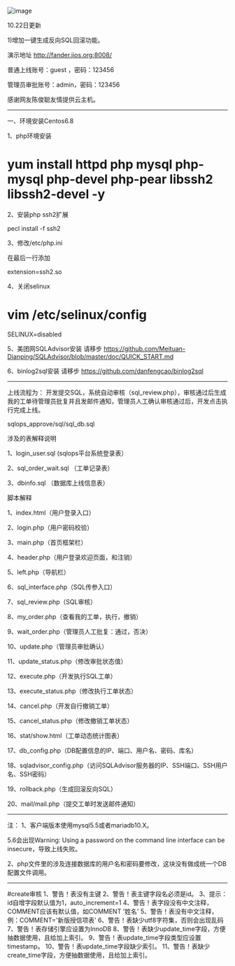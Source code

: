 ![image](https://raw.githubusercontent.com/hcymysql/sqlops/master/sqlops%E6%B5%81%E7%A8%8B.png)

10.22日更新

1)增加一键生成反向SQL回滚功能。

演示地址 http://fander.jios.org:8008/

普通上线账号：guest ，密码：123456

管理员审批账号：admin，密码：123456

感谢网友陈俊聪友情提供云主机。


-----------------------------------------------------
一、环境安装Centos6.8

1、php环境安装

# yum install httpd php mysql php-mysql php-devel php-pear libssh2 libssh2-devel -y

2、安装php ssh2扩展

pecl install -f ssh2

3、修改/etc/php.ini

在最后一行添加

extension=ssh2.so

4、关闭selinux

# vim /etc/selinux/config

SELINUX=disabled

5、美团网SQLAdvisor安装
请移步 https://github.com/Meituan-Dianping/SQLAdvisor/blob/master/doc/QUICK_START.md


6、binlog2sql安装
请移步 https://github.com/danfengcao/binlog2sql

-----------------------------------------------------

上线流程为：
开发提交SQL，系统自动审核（sql_review.php），审核通过后生成我的工单待管理员批复并且发邮件通知，管理员人工确认审核通过后，开发点击执行完成上线。

sqlops_approve/sql/sql_db.sql

涉及的表解释说明

1、login_user.sql  (sqlops平台系统登录表）

2、sql_order_wait.sql  （工单记录表）

3、dbinfo.sql	（数据库上线信息表）


脚本解释

1、index.html（用户登录入口）

2、login.php（用户密码校验）

3、main.php（首页框架栏）

4、header.php（用户登录欢迎页面，和注销）

5、left.php（导航栏）

6、sql_interface.php（SQL传参入口）

7、sql_review.php（SQL审核）

8、my_order.php（查看我的工单，执行，撤销）

9、wait_order.php（管理员人工批复：通过，否决）

10、update.php（管理员审批确认）

11、update_status.php（修改审批状态值）

12、execute.php（开发执行SQL工单）

13、execute_status.php（修改执行工单状态）

14、cancel.php（开发自行撤销工单）

15、cancel_status.php（修改撤销工单状态）

16、stat/show.html（工单动态统计图表）

17、db_config.php（DB配置信息的IP、端口、用户名、密码、库名）

18、sqladvisor_config.php（访问SQLAdvisor服务器的IP、SSH端口、SSH用户名、SSH密码）

19、rollback.php（生成回滚反向SQL）

20、mail/mail.php（提交工单时发送邮件通知）

---------------------
注：
1、客户端版本使用mysql5.5或者mariadb10.X。

5.6会出现Warning: Using a password on the command line interface can be insecure，导致上线失败。

2、php文件里的涉及连接数据库的用户名和密码要修改，这块没有做成统一个DB配置文件调用。

---------------------
#create审核
1、警告！表没有主键
2、警告！表主键字段名必须是id。
3、提示：id自增字段默认值为1，auto_increment=1
4、警告！表字段没有中文注释，COMMENT应该有默认值，如COMMENT '姓名'
5、警告！表没有中文注释，例：COMMENT='新版授信项表'
6、警告！表缺少utf8字符集，否则会出现乱码
7、警告！表存储引擎应设置为InnoDB
8、警告！表缺少update_time字段，方便抽数据使用，且给加上索引。
9、警告！表update_time字段类型应设置timestamp。
10、警告！表update_time字段缺少索引。
11、警告！表缺少create_time字段，方便抽数据使用，且给加上索引。

